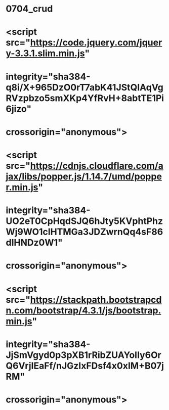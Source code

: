 # 0704_crud
# <script src="https://code.jquery.com/jquery-3.3.1.slim.min.js"
#        integrity="sha384-q8i/X+965DzO0rT7abK41JStQIAqVgRVzpbzo5smXKp4YfRvH+8abtTE1Pi6jizo"
#        crossorigin="anonymous"></script>
#    <script src="https://cdnjs.cloudflare.com/ajax/libs/popper.js/1.14.7/umd/popper.min.js"
 #       integrity="sha384-UO2eT0CpHqdSJQ6hJty5KVphtPhzWj9WO1clHTMGa3JDZwrnQq4sF86dIHNDz0W1"
 #       crossorigin="anonymous"></script>
#   <script src="https://stackpath.bootstrapcdn.com/bootstrap/4.3.1/js/bootstrap.min.js"
#        integrity="sha384-JjSmVgyd0p3pXB1rRibZUAYoIIy6OrQ6VrjIEaFf/nJGzIxFDsf4x0xIM+B07jRM"
#        crossorigin="anonymous"></script>
        
        
#    <script>
#        $('#delete').click(function () {
#            if (confirm('Are you sure?') == true) {
#            } else {
#                return false;
#            }
#       });
#    </script>
